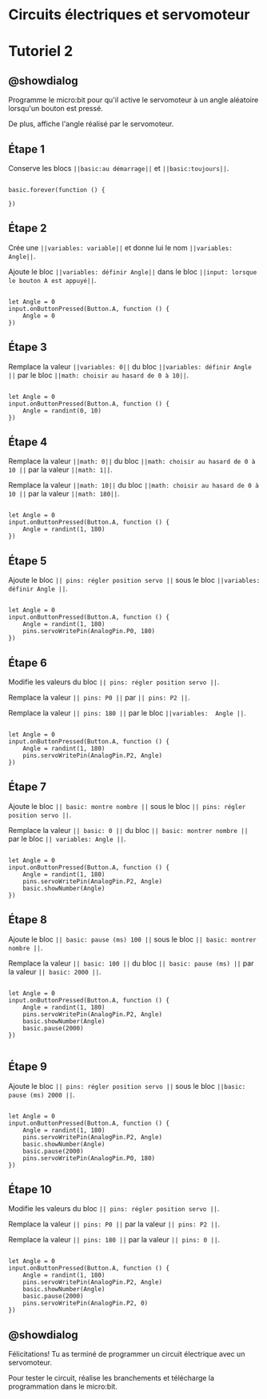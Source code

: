 # Circuits électriques et servomoteur

# Tutoriel 2

## @showdialog

Programme le micro:bit pour qu'il active le servomoteur à un angle aléatoire lorsqu'un bouton est pressé.

De plus, affiche l'angle réalisé par le servomoteur.

## Étape 1

Conserve les blocs ``||basic:au démarrage||`` et ``||basic:toujours||``.

```blocks

basic.forever(function () {
	
})

```

## Étape 2

Crée une ``||variables: variable||`` et donne lui le nom ``||variables: Angle||``.

Ajoute le bloc ``||variables: définir Angle||`` dans le bloc ``||input: lorsque le bouton A est appuyé||``.

```blocks

let Angle = 0
input.onButtonPressed(Button.A, function () {
    Angle = 0
})

```

## Étape 3

Remplace la valeur ``||variables: 0||`` du bloc ``||variables: définir Angle ||`` par le bloc ``||math: choisir au hasard de 0 à 10||``. 

```blocks

let Angle = 0
input.onButtonPressed(Button.A, function () {
    Angle = randint(0, 10)
})

```

## Étape 4

Remplace la valeur ``||math: 0||`` du bloc ``||math: choisir au hasard de 0 à 10 ||`` par la valeur ``||math: 1||``.

Remplace la valeur ``||math: 10||`` du bloc ``||math: choisir au hasard de 0 à 10 ||`` par la valeur ``||math: 180||``. 

```blocks

let Angle = 0
input.onButtonPressed(Button.A, function () {
    Angle = randint(1, 180)
})

```

## Étape 5

Ajoute le bloc ``|| pins: régler position servo ||`` sous le bloc ``||variables: définir Angle ||``.


```blocks

let Angle = 0
input.onButtonPressed(Button.A, function () {
    Angle = randint(1, 180)
    pins.servoWritePin(AnalogPin.P0, 180)
})

```

## Étape 6

Modifie les valeurs du bloc ``|| pins: régler position servo ||``.

Remplace la valeur ``|| pins: P0 ||`` par ``|| pins: P2 ||``.

Remplace la valeur ``|| pins: 180 ||`` par le bloc ``||variables:  Angle ||``.

```blocks

let Angle = 0
input.onButtonPressed(Button.A, function () {
    Angle = randint(1, 180)
    pins.servoWritePin(AnalogPin.P2, Angle)
})

```

## Étape 7

Ajoute le bloc ``|| basic: montre nombre ||`` sous le bloc ``|| pins: régler position servo ||``.

Remplace la valeur ``|| basic: 0 ||`` du bloc ``|| basic: montrer nombre ||`` par le bloc ``|| variables: Angle ||``.

```blocks

let Angle = 0
input.onButtonPressed(Button.A, function () {
    Angle = randint(1, 180)
    pins.servoWritePin(AnalogPin.P2, Angle)
    basic.showNumber(Angle)
})

```

## Étape 8

Ajoute le bloc ``|| basic: pause (ms) 100 ||`` sous le bloc ``|| basic: montrer nombre ||``.

Remplace la valeur ``|| basic: 100 ||`` du bloc ``|| basic: pause (ms) ||`` par la valeur ``|| basic: 2000 ||``.

```blocks

let Angle = 0
input.onButtonPressed(Button.A, function () {
    Angle = randint(1, 180)
    pins.servoWritePin(AnalogPin.P2, Angle)
    basic.showNumber(Angle)
    basic.pause(2000)
})


```

## Étape 9

Ajoute le bloc ``|| pins: régler position servo ||`` sous le bloc ``||basic: pause (ms) 2000 ||``.


```blocks

let Angle = 0
input.onButtonPressed(Button.A, function () {
    Angle = randint(1, 180)
    pins.servoWritePin(AnalogPin.P2, Angle)
    basic.showNumber(Angle)
    basic.pause(2000)
    pins.servoWritePin(AnalogPin.P0, 180)
})

```

## Étape 10

Modifie les valeurs du bloc ``|| pins: régler position servo ||``.

Remplace la valeur ``|| pins: P0 ||`` par la valeur ``|| pins: P2 ||``.

Remplace la valeur ``|| pins: 180 ||`` par la valeur ``|| pins: 0 ||``.

```blocks

let Angle = 0
input.onButtonPressed(Button.A, function () {
    Angle = randint(1, 180)
    pins.servoWritePin(AnalogPin.P2, Angle)
    basic.showNumber(Angle)
    basic.pause(2000)
    pins.servoWritePin(AnalogPin.P2, 0)
})

```

## @showdialog 

Félicitations! Tu as terminé de programmer un circuit électrique avec un servomoteur.

Pour tester le circuit, réalise les branchements et télécharge la programmation dans le micro:bit.